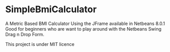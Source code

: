 # SimpleBmiCalculator

A Metric Based BMI Calculator Using the JFrame available in Netbeans 8.0.1
Good for beginners who are want to play around with the Netbeans Swing Drag n Drop Form.

This project is under MIT licence
